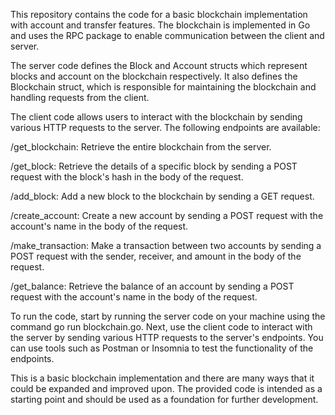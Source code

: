 This repository contains the code for a basic blockchain implementation with account and transfer features. The blockchain is implemented in Go and uses the RPC package to enable communication between the client and server.

The server code defines the Block and Account structs which represent blocks and account on the blockchain respectively. It also defines the Blockchain struct, which is responsible for maintaining the blockchain and handling requests from the client.

The client code allows users to interact with the blockchain by sending various HTTP requests to the server. The following endpoints are available:

/get_blockchain: Retrieve the entire blockchain from the server.

/get_block: Retrieve the details of a specific block by sending a POST request with the block's hash in the body of the request.

/add_block: Add a new block to the blockchain by sending a GET request.

/create_account: Create a new account by sending a POST request with the account's name in the body of the request.

/make_transaction: Make a transaction between two accounts by sending a POST request with the sender, receiver, and amount in the body of the request.

/get_balance: Retrieve the balance of an account by sending a POST request with the account's name in the body of the request.

To run the code, start by running the server code on your machine using the command go run blockchain.go. Next, use the client code to interact with the server by sending various HTTP requests to the server's endpoints. You can use tools such as Postman or Insomnia to test the functionality of the endpoints.

This is a basic blockchain implementation and there are many ways that it could be expanded and improved upon. The provided code is intended as a starting point and should be used as a foundation for further development.
